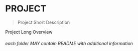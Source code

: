 # PROJECT

> Project Short Description

Project Long Overview

###### each folder MAY contain README with additional information
